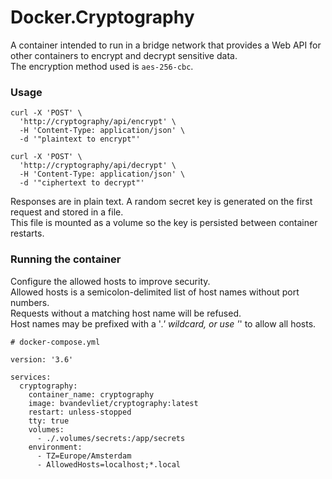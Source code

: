 # Docker.Cryptography

A container intended to run in a bridge network that provides a Web API for other containers to encrypt and decrypt sensitive data.  
The encryption method used is `aes-256-cbc`.  

### Usage

```
curl -X 'POST' \
  'http://cryptography/api/encrypt' \
  -H 'Content-Type: application/json' \
  -d '"plaintext to encrypt"'
```

```
curl -X 'POST' \
  'http://cryptography/api/decrypt' \
  -H 'Content-Type: application/json' \
  -d '"ciphertext to decrypt"'
```

Responses are in plain text. A random secret key is generated on the first request and stored in a file.  
This file is mounted as a volume so the key is persisted between container restarts.  

### Running the container

Configure the allowed hosts to improve security.  
Allowed hosts is a semicolon-delimited list of host names without port numbers.  
Requests without a matching host name will be refused.  
Host names may be prefixed with a '*.' wildcard, or use '*' to allow all hosts.  

```
# docker-compose.yml

version: '3.6'

services:
  cryptography:
    container_name: cryptography
    image: bvandevliet/cryptography:latest
    restart: unless-stopped
    tty: true
    volumes:
      - ./.volumes/secrets:/app/secrets
    environment:
      - TZ=Europe/Amsterdam
      - AllowedHosts=localhost;*.local
```